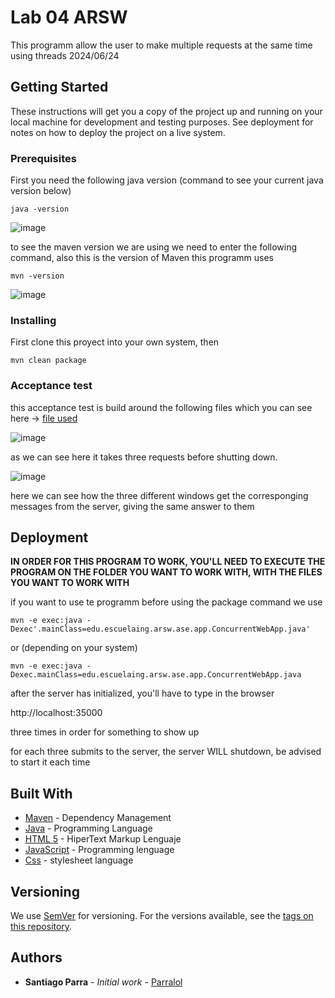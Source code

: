 # Lab 04 ARSW

This programm allow the user to make multiple requests at the same time using threads
2024/06/24


## Getting Started

These instructions will get you a copy of the project up and running on your local machine for development and testing purposes. See deployment for notes on how to deploy the project on a live system.

### Prerequisites

First you need the following java version (command to see your current java version below)

```
java -version
```

![image](https://github.com/Parralol/Taller1ARSW/assets/110953563/6088e13f-2c49-4e5f-9eb3-c09642af5d65)

to see the maven version we are using we need to enter the following command, also this is the version of Maven this programm uses

```
mvn -version
```

![image](https://github.com/Parralol/Taller1ARSW/assets/110953563/0c2f20e7-a955-4aa5-bb92-a073488ba7e1)

### Installing

First clone this proyect into your own system, then 

```
mvn clean package
```

### Acceptance test

this acceptance test is build around the following files which you can see here -> [file used](https://github.com/Parralol/Lab04/tree/main/src/main/java/edu/escuelaing/arsw/ase/app/resources)


![image](https://github.com/Parralol/Lab04/assets/110953563/02efe40d-9b23-44c9-a047-3450d49cf0cc)

as we can see here it takes three requests before shutting down.

![image](https://github.com/Parralol/Lab04/assets/110953563/8c378bbc-80cf-4b36-b6ef-ccb48f2d827b)

here we can see how the three different windows get the corresponging messages from the server, giving the same answer to them


## Deployment

**IN ORDER FOR THIS PROGRAM TO WORK, YOU'LL NEED TO EXECUTE THE PROGRAM ON THE FOLDER YOU WANT TO WORK WITH, WITH THE FILES YOU WANT TO WORK WITH**

if you want to use te programm before using the package command we use

```
mvn -e exec:java -Dexec'.mainClass=edu.escuelaing.arsw.ase.app.ConcurrentWebApp.java'
```
or (depending on your system)

```
mvn -e exec:java -Dexec.mainClass=edu.escuelaing.arsw.ase.app.ConcurrentWebApp.java
```

after the server has initialized, you'll have to type in the browser

http://localhost:35000

three times in order for something to show up

for each three submits to the server, the server WILL shutdown, be advised to start it each time


## Built With

* [Maven](https://maven.apache.org/) - Dependency Management
* [Java](https://www.oracle.com/java/technologies/) - Programming Language
* [HTML 5](https://html.spec.whatwg.org/multipage/) - HiperText Markup Lenguaje
* [JavaScript](https://262.ecma-international.org/14.0/?_gl=1*1jesqaj*_ga*MTM5NDk2MzkzNS4xNzE5MDk5NzQ3*_ga_TDCK4DWEPP*MTcxOTA5OTc0Ni4xLjEuMTcxOTA5OTgwMC4wLjAuMA..) - Programming lenguage
* [Css](https://www.w3.org/Style/CSS/Overview.en.html) - stylesheet language

## Versioning

We use [SemVer](http://semver.org/) for versioning. For the versions available, see the [tags on this repository](https://github.com/your/project/tags). 

## Authors

* **Santiago Parra** - *Initial work* - [Parralol](https://github.com/Parralol)
